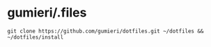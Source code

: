 # gumieri/.files
```
git clone https://github.com/gumieri/dotfiles.git ~/dotfiles && ~/dotfiles/install
```
